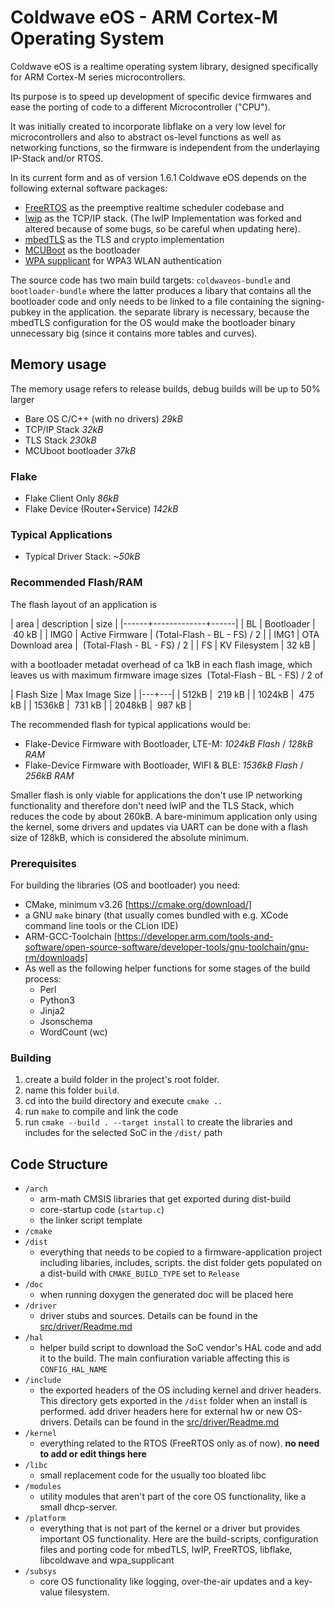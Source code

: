 # Coldwave eOS - ARM Cortex-M Operating System 

Coldwave eOS is a realtime operating system library, designed specifically for ARM Cortex-M series microcontrollers.

Its purpose is to speed up development of specific device firmwares and ease the porting of code to a different Microcontroller ("CPU").

It was initially created to incorporate libflake on a very low level for microcontrollers and also to abstract os-level functions as well as networking functions, so the firmware is independent from the underlaying IP-Stack and/or RTOS.

In its current form and as of version 1.6.1 Coldwave eOS depends on the following external software packages:
- [FreeRTOS](https://www.freertos.org) as the preemptive realtime scheduler codebase and
- [lwip](https://savannah.nongnu.org/projects/lwip) as the TCP/IP stack. (The lwIP Implementation was forked and altered because of some bugs, so be careful when updating here).
- [mbedTLS](https://tls.mbed.org/) as the TLS and crypto implementation
- [MCUBoot](https://www.trustedfirmware.org/projects/mcuboot/index.html) as the bootloader
- [WPA supplicant](https://w1.fi/wpa_supplicant/) for WPA3 WLAN authentication

The source code has two main build targets: `coldwaveos-bundle` and `bootloader-bundle` where the latter produces a libary that contains all the bootloader code and only needs to be linked to a file containing the signing-pubkey in the application. the separate library is necessary, because the mbedTLS configuration for the OS would make the bootloader binary unnecessary big (since it contains more tables and curves).
 
## Memory usage 

The memory usage refers to release builds, debug builds will be up to 50% larger

* Bare OS C/C++ (with no drivers) *29kB*
* TCP/IP Stack *32kB*
* TLS Stack *230kB*
* MCUboot bootloader *37kB*

### Flake

* Flake Client Only *86kB*
* Flake Device (Router+Service) *142kB*

### Typical Applications

* Typical Driver Stack: *~50kB*

### Recommended Flash/RAM 

The flash layout of an application is

| area | description | size |
|------+-------------+------|
| BL | Bootloader | 40 kB |
| IMG0 | Active Firmware | (Total-Flash - BL - FS) / 2 |
| IMG1 | OTA Download area |  (Total-Flash - BL - FS) / 2 |
| FS | KV Filesystem | 32 kB | 

with a bootloader metadat overhead of ca 1kB in each flash image,
which leaves us with maximum firmware image sizes  (Total-Flash - BL - FS) / 2  of

| Flash Size | Max Image Size |
|---+---|
| 512kB |  219 kB |
| 1024kB |  475 kB | 
| 1536kB |  731 kB |
| 2048kB |  987 kB |

The recommended flash for typical applications would be:

* Flake-Device Firmware with Bootloader, LTE-M: *1024kB Flash* / *128kB RAM* 
* Flake-Device Firmware with Bootloader, WIFI & BLE: *1536kB Flash* / *256kB RAM* 

Smaller flash is only viable for applications the don't use IP networking functionality and therefore don't need lwIP and the TLS Stack, which reduces the code by about 260kB. 
A bare-minimum application only using the kernel, some drivers and updates via UART can be done with a flash size of 128kB, which is considered the absolute minimum.

### Prerequisites

For building the libraries (OS and bootloader) you need:

- CMake, minimum v3.26 [https://cmake.org/download/] 
- a GNU `make` binary (that usually comes bundled with e.g. XCode command line tools or the CLion IDE)
- ARM-GCC-Toolchain [https://developer.arm.com/tools-and-software/open-source-software/developer-tools/gnu-toolchain/gnu-rm/downloads]
- As well as the following helper functions for some stages of the build process:
	- Perl
	- Python3 
	- Jinja2
	- Jsonschema
	- WordCount (wc) 

### Building

1. create a build folder in the project's root folder.
2. name this folder `build`.
3. cd into the build directory and execute `cmake ..` 
5. run `make` to compile and link the code
6. run `cmake --build . --target install` to create the libraries and includes for the selected SoC in the `/dist/` path

## Code Structure 

* `/arch`
	* arm-math CMSIS libraries that get exported during dist-build
	* core-startup code (`startup.c`)
	* the linker script template 
* `/cmake`
* `/dist`
	* everything that needs to be copied to a firmware-application project including libaries, includes, scripts. the dist folder gets populated on a dist-build with `CMAKE_BUILD_TYPE` set to `Release`
* `/doc`
	* when running doxygen the generated doc will be placed here
* `/driver`
	* driver stubs and sources. Details can be found in the [src/driver/Readme.md](/src/driver/Readme.md) 
* `/hal`
	* helper build script to download the SoC vendor's HAL code and add it to the build. The main confiuration variable affecting this is `CONFIG_HAL_NAME`
* `/include`
 	* the exported headers of the OS including kernel and driver headers. This directory gets exported in the `/dist` folder when an install is performed. add driver headers here for external hw or new OS-drivers. Details can be found in the [src/driver/Readme.md](/src/driver/Readme.md) 
* `/kernel`
	* everything related to the RTOS (FreeRTOS only as of now). **no need to add or edit things here**
* `/libc`
	* small replacement code for the usually too bloated libc
* `/modules`
	* utility modules that aren't part of the core OS functionality, like a small dhcp-server.
* `/platform`
	* everything that is not part of the kernel or a driver but provides important OS functionality. Here are the build-scripts, configuration files and porting code for mbedTLS, lwIP, FreeRTOS, libflake, libcoldwave and wpa_supplicant
* `/subsys`
	* core OS functionality like logging, over-the-air updates and a key-value filesystem.